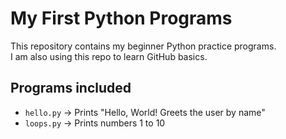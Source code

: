 # My First Python Programs

This repository contains my beginner Python practice programs.  
I am also using this repo to learn GitHub basics.

## Programs included
- `hello.py` → Prints "Hello, World! Greets the user by name"
- `loops.py` → Prints numbers 1 to 10
